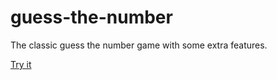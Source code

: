 # guess-the-number

The classic guess the number game with some extra features.

[Try it](https://prateekkalra.github.io/guess-game)
